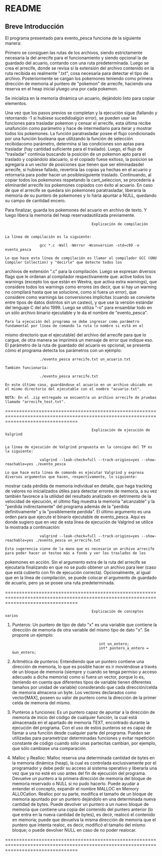 # README

## Breve Introducción

El programa presentado para evento_pesca funciona de la siguiente manera:

Primero se consiguen las rutas de los archivos, siendo estrictamente necesaria la del arrecife para el funcionamiento y siendo opcional la de guardado del acuario, contando con una ruta predeterminada. 
Luego se crea el arrecife, donde se revisa si la extensión del archivo contenido en la ruta recibida es realmente ".txt", cosa necesaria para detectar el tipo de archivo. Posteriormente se cargan los pokemones teniendo como primera dirección de memoria al puntero de "pokemon" de arrecife, haciendo una reserva en el heap inicial yluego una por cada pokemon. 

Se inicializa en la memoria dinámica un acuario, dejándolo listo para copiar elementos. 

Una vez que los pasos previos se completan y la ejecución sigue (fallando y retornando -1 si hubiese sucedidoalgún error), se pueden usar las funciones para trasladar pokemon y censar el arrecife, esta última recibe unafunción como parámetro y hace de intermediario para iterar y mostrar todos los pokemones. La función paratrasladar posee el flujo condicionado por una función booleana que utilizando la función de selección recibidacomo parámetro, determina si las condiciones son aptas para trasladar (hay cantidad suficiente para el traslado). Luego, el flujo de "trasladar" continúa buscando la posición de un pokemon apto para el traslado y copiándolo alacuario, si el copiado fuese exitoso, la posicion se agregaría a un vector de posiciones que tienen que ser eliminadasdel arrecife, si hubiese fallado, revertiría las copias ya hechas en el acuario y retornaría para poder hacer un posiblesiguiente traslado. Continuando, al copiar todos los pokemones respetando la cant_seleccion, se procedería a eliminardel arrecife los pokemones copiados con éxito al acuario. En caso de que el arrecife se quedara sin pokemones paratrasladar, liberaría la memoria de su puntero de pokemones y lo haría apuntar a NULL, quedando su campo de cantidad encero. 

Para finalizar, guarda los pokemones del acuario en archivo de texto. Y luego libera la memoria del heap reservadautilizada previamente.



											Explicación de compilación


	La línea de compilación es la siguiente:

					gcc *.c -Wall -Werror -Wconversion -std=c99 -o evento_pesca

	Lo que hace esta línea de compilación es llamar al compilador GCC (GNU Compiler Collection) y "decirle" que detecte todos los
archivos de extensión ".c" para la compilación. Luego se expresan diversos flags que le ordenan al compilador respectivamente que:
active todos los warnings (excepto los que están en Wextra, que activa extra warnings), que considere todos los warnings como errores
(es decir, que si hay un warning no compilará hasta que se solucione, como si fuera un error), que considere como warnings las
conversiones implícitas (cuando se convierte entre tipos de datos distintos sin un casteo), y que use la versión estándar del
lenguaje C del año 1999. Luego se utiliza "-o" para ensamblar todo en un sólo archivo binario ejecutable y le da el nombre de "evento_pesca".

	Para la ejecución del programa se debe ingresar como parámetro fundamental por línea de comando la ruta (o nombre si está en el
mismo directorio que el ejecutable) del archivo del arrecife para que lo cargue, de otra manera se imprimirá un mensaje de error que 
indique eso. El parámetro de la ruta de guardado del acuario es opcional, se presenta cómo el programa detecta los parámetros con un ejemplo:

					./evento_pesca arrecife.txt un_acuario.txt

	También funcionaría:

					./evento_pesca arrecife.txt

	En este último caso, guardándose el acuario en un archivo ubicado en el mismo directorio del ejecutable con el nombre "acuario.txt".

	NOTA: En el .zip entregado se encuentra un archivo arrecife de pruebas llamado "arrecife_test.txt".


======================================================================================================================================


											Explicación de ejecución de Valgrind

	
	La línea de ejecución de Valgrind propuesta en la consigna del TP es la siguiente:

					valgrind --leak-check=full --track-origins=yes --show-reachable=yes ./evento_pesca
					
	Lo que hace esta línea de comando es ejecutar Valgrind y expresa diversos argumentos que hacen, respectivamente, lo siguiente:
mostrar cada pérdida de memoria individual en detalle, que haga tracking de valores no inicializados útiles para detectar errores de memoria,
a su vez también favorece a la utilidad del resultado analizado en detrimento de la velocidad de ejecución, el último flag muestra la memoria
"alcanzable" y la "perdida indirectamente" del programa además de la "perdida definitivamente" y la "posiblemente perdida". El último argumento
es una orden para que ejecute el binario ejecutable de evento_pesca. Aquí es donde sugiero que en vez de esta línea de ejecución de Valgrind se
utilice la mostrada a continuación:

					valgrind --leak-check=full --track-origins=yes --show-reachable=yes ./evento_pesca un_arrecife.txt
					
	Esta sugerencia viene de la mano que es necesario un archivo arrecife para poder hacer un testeo más a fondo y ver los traslados de los
pokemones en acción. Sin el argumento extra de la ruta del arrecife se ejecutaría finalizando en que no se pudo obtener un archivo para leer
(caso que está cubierto con fin de ejecución correcta). Opcionalmente, al igual que en la línea de compilación, se puede colocar el argumento
de guardado de acuario, pero ya se posee una ruta predeterminada.


======================================================================================================================================


											Explicación de conceptos varios


 1) Punteros: Un puntero de tipo de dato "x" es una variable que contiene la dirección de memoria de otra variable del mismo tipo
			de dato "x". Se propone un ejemplo: 

												int un_entero;
												int* puntero_a_entero = &un_entero;

 2) Aritmética de punteros: Entendiendo que un puntero contiene una dirección de memoria, lo que es posible hacer es ir moviéndose
			a través de un bloque de memoria (siempre y cuando se tenga permiso y acceso adecuado a dicha memoria) como si fuera
			un vector, porque lo es, (teniendo en cuenta que diferentes tipos de variable tienen diferentes tamaños por unidad
			de variable) considerando que cada dirección/celda de memoria almacena un byte. Los vectores declarados como 
			vector[MAX], poseen su valor de puntero como la dirección de la primer celda de memoria del mismo.
                

 3) Punteros a funciones: Es un puntero capaz de apuntar a la dirección de memoria de inicio del código de cualquier función, la cual
			está almacenada en el apartado de memoria TEXT, encontrado durante la ejecución del programa. Con el uso de estos
			punteros se es capaz de llamar a una función desde cualquier parte del programa. Pueden ser utilizadas para
			parametrizar determinadas funciones y evitar repetición constante de código cuando sólo unas partecitas cambian, por
			ejemplo, que sólo cambiase una comparación.
                

 4) Malloc y Realloc: Malloc reserva una determinada cantidad de bytes en la memoria dinámica (heap), la cual es controlada
			exclusivamente por el programador y debe pedir su acceso al sistema operativo y liberarla una vez que ya no esté en
			uso antes del fin de ejecución del programa. Devuelve un puntero a la primera dirección de memoria del bloque de
			memoria reservado o NULL si no pudo hacerlo. Puede ayudar a entender el concepto, expandir el nombre MALLOC en Memory
			ALLOCation. Realloc por su parte, modifica el tamaño de un bloque de memoria apuntado por un puntero dejándolo en una
			determinada nueva cantidad de bytes. Puede devolver un puntero a un nuevo bloque de memoria que contiene una copia del
			contenido del puntero anterior (lo que entra en la nueva cantidad de bytes), es decir, realocó el contenido en memoria;
			puede que devuelva la misma dirección de memoria que el puntero que intenta realoc, es decir, modificó el tamaño del
			mismo bloque; o puede devolver NULL en caso de no poder realocar.


======================================================================================================================================
